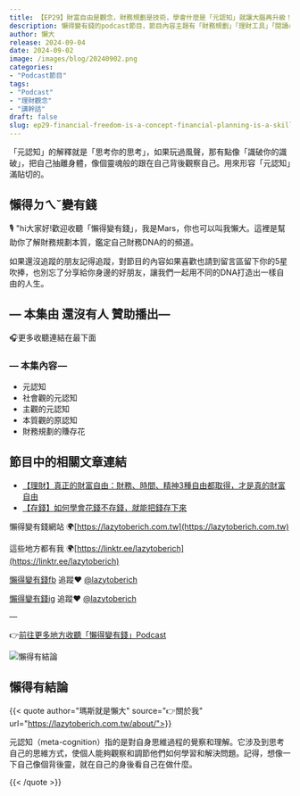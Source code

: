 ```yaml
---
title: 【EP29】財富自由是觀念，財務規劃是技術，學會什麼是「元認知」就讓大腦再升級！
description: 懶得變有錢的podcast節目，節目內容主題有「財務規劃」「理財工具」「閱讀心得」「職涯與生活」，內容涵蓋了你與金錢會產生的所有關係。如果想要讓自己對「財務規劃」的本質有更進一步的認識，歡迎訂閱、追蹤、分享並歡迎進一步提出你的想法，讓更多人一起財務有規劃、快樂有方法。
author: 懶大
release: 2024-09-04
date: 2024-09-02
image: /images/blog/20240902.png
categories:
- "Podcast節目"
tags:
- "Podcast"
- "理財觀念"
- "講幹話"
draft: false
slug: ep29-financial-freedom-is-a-concept-financial-planning-is-a-skill-learning-what-metacognition-is-will-upgrade-your-brain
---
```

「元認知」的解釋就是「思考你的思考」，如果玩過風聲，那有點像「識破你的識破」，把自己抽離身體，像個靈魂般的跟在自己背後觀察自己。用來形容「元認知」滿貼切的。

## 懶得ㄉㄟˇ變有錢

🎙️ "hi大家好!歡迎收聽「懶得變有錢」，我是Mars，你也可以叫我懶大。這裡是幫助你了解財務規劃本質，鑑定自己財務DNA的的頻道。

如果還沒追蹤的朋友記得追蹤，對節目的內容如果喜歡也請到留言區留下你的5星吹捧，也別忘了分享給你身邊的好朋友，讓我們一起用不同的DNA打造出一樣自由的人生。

## — 本集由 還沒有人 贊助播出—

🎧更多收聽連結在最下面

### — 本集內容 —

- 元認知
- 社會觀的元認知
- 主觀的元認知
- 本質觀的原認知
- 財務規劃的賺存花

## 節目中的相關文章連結

- [【理財】真正的財富自由：財務、時間、精神3種自由都取得，才是真的財富自由](https://lazytoberich.com.tw/blog/finance-to-truly-achieve-financial-freedom-one-must-attain-three-types-of-freedom-financial-time-and-mental-freedom/)
- [【存錢】如何學會花錢不存錢，就能把錢存下來](https://lazytoberich.com.tw/blog/how-to-learn-to-spend-not-save-and-still-save-money/)

懶得變有錢網站 🌍[https://lazytoberich.com.tw](https://lazytoberich.com.tw)

這些地方都有我 🌍[https://linktr.ee/lazytoberich](https://linktr.ee/lazytoberich)

[懶得變有錢fb](https://www.facebook.com/lazytoberich) 追蹤❤️ [@lazytoberich](https://www.facebook.com/lazytoberich)

[懶得變有錢ig](https://www.instagram.com/lazytoberich/) 追蹤❤️ [@lazytoberich](https://www.instagram.com/lazytoberich/)

—

👉[前往更多地方收聽「懶得變有錢」Podcast](https://solink.soundon.fm/lazytoberich)

![懶得有結論](/images/blog/lazytobeconclude.svg)

## 懶得有結論

{{< quote author="瑪斯就是懶大" source="👉關於我" url="https://lazytoberich.com.tw/about/">}}

元認知（meta-cognition）指的是對自身思維過程的覺察和理解。它涉及到思考自己的思維方式，使個人能夠觀察和調節他們如何學習和解決問題。記得，想像一下自己像個背後靈，就在自己的身後看自己在做什麼。

{{< /quote >}}
